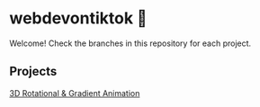 # webdevontiktok 🎉
Welcome! Check the branches in this repository for each project.

## Projects

[3D Rotational & Gradient Animation](../../tree/3drotationalanimation)
